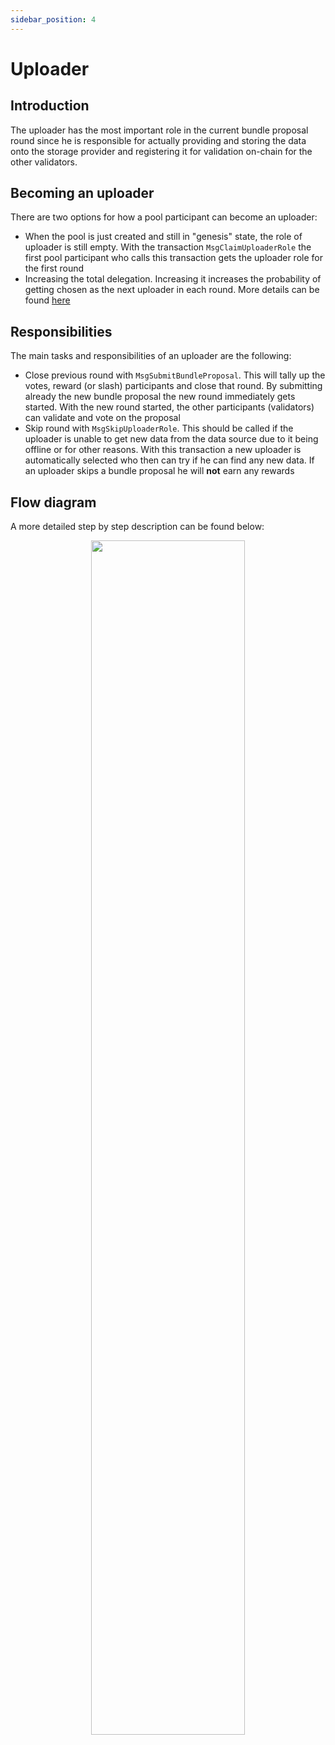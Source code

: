 ```yaml
---
sidebar_position: 4
---
```


# Uploader

## Introduction

The uploader has the most important role in the current bundle proposal round since he is responsible for actually
providing and storing the data onto the storage provider
and registering it for validation on-chain for the other validators.

## Becoming an uploader

There are two options for how a pool participant can become an uploader:

- When the pool is just created and still in "genesis" state, the role of uploader is still empty. With the
  transaction `MsgClaimUploaderRole` the first pool participant who calls this transaction gets the uploader role for
  the first round
- Increasing the total delegation. Increasing it increases the probability of getting chosen as the next uploader in
  each round. More details can be found [here](/protocol_devs/advanced_concepts/uploader_selection.md)

## Responsibilities

The main tasks and responsibilities of an uploader are the following:

- Close previous round with `MsgSubmitBundleProposal`. This will tally up the votes, reward (or slash) participants and
  close that round. By submitting already the new bundle proposal
  the new round immediately gets started. With the new round started, the other participants (validators) can validate
  and vote on the proposal
- Skip round with `MsgSkipUploaderRole`. This should be called if the uploader is unable to get new data from the data
  source due to it being offline or for other reasons. With this transaction
  a new uploader is automatically selected who then can try if he can find any new data. If an uploader skips a bundle
  proposal he will **not** earn any rewards

## Flow diagram

A more detailed step by step description can be found below:

<p align="center">
  <img width="70%" src="/img/uploader_steps.png" />
</p>
